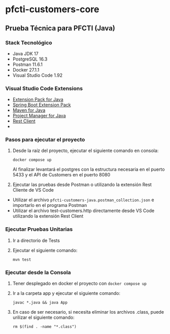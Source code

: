 # pfcti-customers-core

## Prueba Técnica para PFCTI (Java)

### Stack Tecnológico

* Java JDK 17
* PostgreSQL 16.3
* Postman 11.6.1
* Docker 27.1.1
* Visual Studio Code 1.92

### Visual Studio Code Extensions

* [Extension Pack for Java](https://marketplace.visualstudio.com/items?itemName=vscjava.vscode-java-pack)
* [Spring Boot Extension Pack](https://marketplace.visualstudio.com/items?itemName=vmware.vscode-boot-dev-pack)
* [Maven for Java](https://marketplace.visualstudio.com/items?itemName=vscjava.vscode-maven)
* [Project Manager for Java](https://marketplace.visualstudio.com/items?itemName=vscjava.vscode-java-dependency)
* [Rest Client](https://marketplace.visualstudio.com/items?itemName=humao.rest-client)
* 
### Pasos para ejecutar el proyecto

1. Desde la raíz del proyecto, ejecutar el siguiente comando en consola:

    `docker compose up`

    Al finalizar levantará el postgres con la estructura necesaria en el puerto 5433 y el API de Customers en el puerto 8080

2. Ejecutar las pruebas desde Postman o utilizando la extensión Rest Cliente de VS Code

* Utilizar el archivo `pfcti-customers-java.postman_collection.json` e importarlo en el programa Postman
* Utilizar el archivo test-customers.http directamente desde VS Code utilizando la extensión Rest Client

### Ejecutar Pruebas Unitarias

1. Ir a directorio de Tests
2. Ejecutar el siguiente comando:

    `mvn test`

### Ejecutar desde la Consola

1. Tener desplegado en docker el proyecto con `docker compose up`
2. Ir a la carpeta app y ejecutar el siguiente comando:

    `javac *.java && java App`    

3. En caso de ser necesario, si necesita eliminar los archivos .class, puede urilizar el siguiente comando:
  
    `rm $(find . -name "*.class")`    
